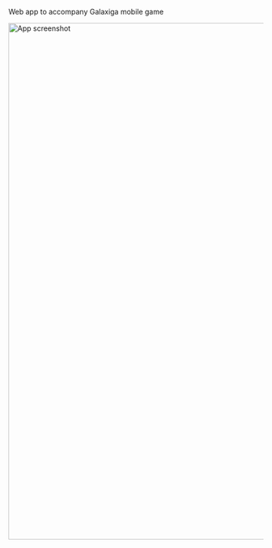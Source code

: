 Web app to accompany Galaxiga mobile game

<img width="1021" alt="App screenshot" src="https://github.com/bvaughn/galaxiga-upgrade-tool/assets/29597/9209e18b-b627-4400-8f86-344e37a9f98b">
